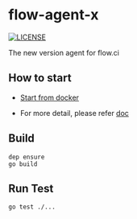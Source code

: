 flow-agent-x
============

[![LICENSE](https://img.shields.io/github/license/pingcap/tidb.svg)](https://github.com/pingcap/tidb/blob/master/LICENSE)  

The new version agent for flow.ci

## How to start

- [Start from docker](https://github.com/FlowCI/docker)

- For more detail, please refer [doc](https://github.com/flowci/docs)

## Build

```
dep ensure
go build
```

## Run Test

`go test ./...`
